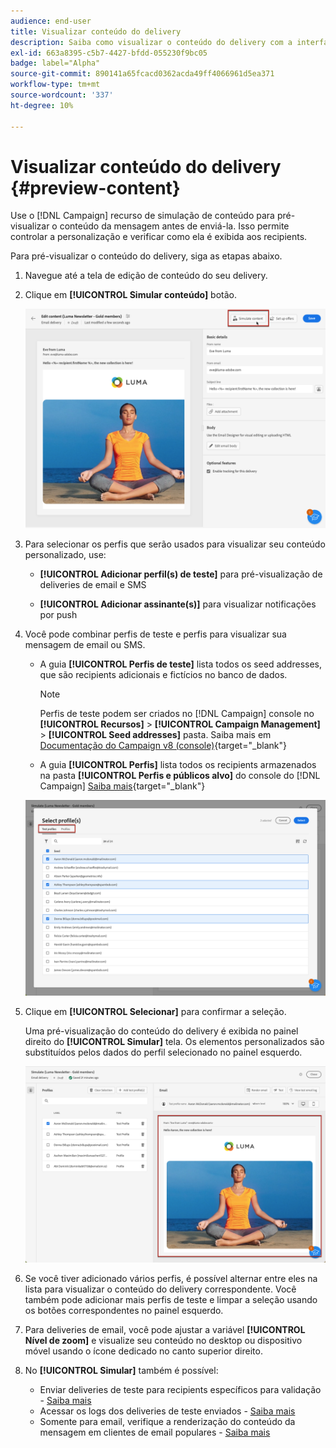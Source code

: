 ```yaml
---
audience: end-user
title: Visualizar conteúdo do delivery
description: Saiba como visualizar o conteúdo do delivery com a interface do usuário da Web do Campaign
exl-id: 663a8395-c5b7-4427-bfdd-055230f9bc05
badge: label="Alpha"
source-git-commit: 890141a65fcacd0362acda49ff4066961d5ea371
workflow-type: tm+mt
source-wordcount: '337'
ht-degree: 10%

---
```



# Visualizar conteúdo do delivery {#preview-content}

Use o [!DNL Campaign] recurso de simulação de conteúdo para pré-visualizar o conteúdo da mensagem antes de enviá-la. Isso permite controlar a personalização e verificar como ela é exibida aos recipients.

Para pré-visualizar o conteúdo do delivery, siga as etapas abaixo.

1. Navegue até a tela de edição de conteúdo do seu delivery.

   <!--email [Edit content](../content/edit-content.md) screen or to the [Email Designer](../content/get-started-email-designer.md).-->

1. Clique em **[!UICONTROL Simular conteúdo]** botão.

   ![](assets/simulate-button.png)

1. Para selecionar os perfis que serão usados para visualizar seu conteúdo personalizado, use:

   * **[!UICONTROL Adicionar perfil(s) de teste]** para pré-visualização de deliveries de email e SMS

   * **[!UICONTROL Adicionar assinante(s)]** para visualizar notificações por push

1. Você pode combinar perfis de teste e perfis para visualizar sua mensagem de email ou SMS.

   * A guia **[!UICONTROL Perfis de teste]** lista todos os seed addresses, que são recipients adicionais e fictícios no banco de dados.

     >[!NOTE]
     >
     >Perfis de teste podem ser criados no [!DNL Campaign] console no **[!UICONTROL Recursos]** > **[!UICONTROL Campaign Management]** > **[!UICONTROL Seed addresses]** pasta. Saiba mais em [Documentação do Campaign v8 (console)](https://experienceleague.adobe.com/docs/campaign/campaign-v8/audience/add-profiles/test-profiles.html){target="_blank"}

   * A guia **[!UICONTROL Perfis]** lista todos os recipients armazenados na pasta **[!UICONTROL Perfis e públicos alvo]** do console do [!DNL Campaign] [Saiba mais](https://experienceleague.adobe.com/docs/campaign/campaign-v8/audience/view-profiles.html){target="_blank"}

   ![](assets/simulate-select-profiles.png)

1. Clique em **[!UICONTROL Selecionar]** para confirmar a seleção.

   Uma pré-visualização do conteúdo do delivery é exibida no painel direito do **[!UICONTROL Simular]** tela. Os elementos personalizados são substituídos pelos dados do perfil selecionado no painel esquerdo.

   ![](assets/simulate-preview.png)

1. Se você tiver adicionado vários perfis, é possível alternar entre eles na lista para visualizar o conteúdo do delivery correspondente. Você também pode adicionar mais perfis de teste e limpar a seleção usando os botões correspondentes no painel esquerdo.

1. Para deliveries de email, você pode ajustar a variável **[!UICONTROL Nível de zoom]** e visualize seu conteúdo no desktop ou dispositivo móvel usando o ícone dedicado no canto superior direito.

1. No **[!UICONTROL Simular]** também é possível:
   * Enviar deliveries de teste para recipients específicos para validação - [Saiba mais](proofs.md)
   * Acessar os logs dos deliveries de teste enviados - [Saiba mais](proofs.md#access-proofs)
   * Somente para email, verifique a renderização do conteúdo da mensagem em clientes de email populares - [Saiba mais](email-rendering.md)




